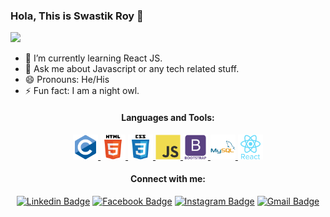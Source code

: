 ### Hola, This is Swastik Roy 👋

 
 <img src="https://github-readme-stats.vercel.app/api?username=swastikroyyy&&show_icons=true&title_color=ffffff&icon_color=bb2acf&text_color=daf7dc&bg_color=191919">

- 🌱 I’m currently learning React JS.
- 💬 Ask me about Javascript or any tech related stuff.
- 😄 Pronouns: He/His
- ⚡ Fun fact: I am a night owl.
<div align=center>

 <h4>Languages and Tools:</h4>
<p><a href="https://www.cprogramming.com/" target="_blank"> <img src="https://raw.githubusercontent.com/devicons/devicon/master/icons/c/c-original.svg" alt="c" width="40" height="40"/><a href="https://www.w3.org/html/" target="_blank"> <img src="https://raw.githubusercontent.com/devicons/devicon/master/icons/html5/html5-original-wordmark.svg" alt="html5" width="40" height="40"/> </a><a href="https://www.w3schools.com/css/" target="_blank"> <img src="https://raw.githubusercontent.com/devicons/devicon/master/icons/css3/css3-original-wordmark.svg" alt="css3" width="40" height="40"/> </a>  <a href="https://developer.mozilla.org/en-US/docs/Web/JavaScript" target="_blank"> <img src="https://raw.githubusercontent.com/devicons/devicon/master/icons/javascript/javascript-original.svg" alt="javascript" width="40" height="40"/> </a> <a href="https://getbootstrap.com" target="_blank"> <img src="https://raw.githubusercontent.com/devicons/devicon/master/icons/bootstrap/bootstrap-plain-wordmark.svg" alt="bootstrap" width="40" height="40"/> </a>   <a href="https://www.mysql.com/" target="_blank"> <img src="https://raw.githubusercontent.com/devicons/devicon/master/icons/mysql/mysql-original-wordmark.svg" alt="mysql" width="40" height="40"/> </a> <a href="https://reactjs.org/" target="_blank"> <img src="https://raw.githubusercontent.com/devicons/devicon/master/icons/react/react-original-wordmark.svg" alt="react" width="40" height="40"/> </a> </p>


 <h4>Connect with me:</h4>

[![Linkedin Badge](https://img.shields.io/badge/-LinkedIn-blue?style=flat-square&logo=Linkedin&logoColor=white&link=https://www.linkedin.com/in/swastik_royyy/)](https://twitter.com/swastik_royyy) 
[![Facebook Badge](https://img.shields.io/badge/-Facebook-1877f2?style=flat-square&logo=facebook&logoColor=white&link=https://www.facebook.com/swastik_royyy)](https://www.facebook.com/swastik.royyy) 
[![Instagram Badge](https://img.shields.io/badge/-Instagram-dd2a7b?style=flat-square&logo=instagram&logoColor=white&link=https://www.instagram.com/swastik.royyy)](https://www.instagram.com/swastik.royyy/) 
[![Gmail Badge](https://img.shields.io/badge/-Gmail-d14836?style=flat-square&logo=Gmail&logoColor=white&link=mailto:swastik.roy1995@gmail.com)](mailto:swastik.roy1995@gmail.com)
</div>








<!--
**swastikroyyy/swastikroyyy** is a ✨ _special_ ✨ repository because its `README.md` (this file) appears on your GitHub profile.

Here are some ideas to get you started:

- 🔭 I’m currently working on ...
- 🌱 I’m currently learning ...
- 👯 I’m looking to collaborate on ...
- 🤔 I’m looking for help with ...
- 💬 Ask me about ...
- 📫 How to reach me: ...
- 😄 Pronouns: ...
- ⚡ Fun fact: ...
-->
